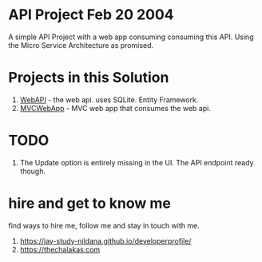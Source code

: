 # API Project Feb 20 2004

A simple API Project with a web app consuming consuming this API. Using the Micro Service Architecture as promised.

# Projects in this Solution

1. [WebAPI](WebAPI) - the web api. uses SQLite. Entity Framework.
1. [MVCWebApp](MVCWebApp) - MVC web app that consumes the web api.

# TODO

1. The Update option is entirely missing in the UI. The API endpoint ready though.

# hire and get to know me

find ways to hire me, follow me and stay in touch with me.

1. https://jay-study-nildana.github.io/developerprofile/
1. https://thechalakas.com
